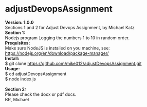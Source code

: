 # adjustDevopsAssignment
<b>Version: 1.0.0</b></br>
Sections 1 and 2 for Adjust Devops Assignment, by Michael Katz</br>
<b>Section 1:</b></br>
Nodejs program Logging the numbers 1 to 10 in random order.</br>
<b>Prequisites:</b></br>
Make sure NodeJS is installed on you machine, see: https://nodejs.org/en/download/package-manager/</br>
<b>Install:</b></br>
$ git clone https://github.com/mike012/adjustDevopsAssignment.git</br>
<b>Usage:</b></br>
$ cd adjustDevopsAssignment</br>
$ node index.js</br>
</br>
<b>Section 2:</b></br>
Please check the docx or pdf docs.</br>
BR, Michael</br>

